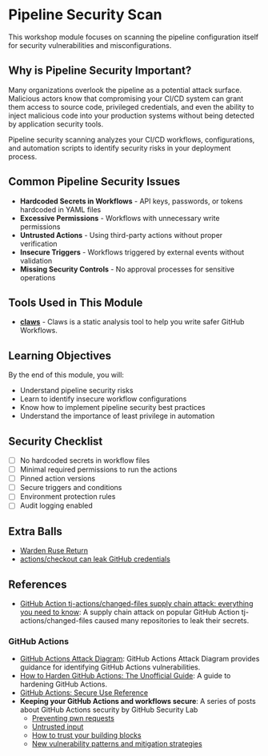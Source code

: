 # Pipeline Security Scan

This workshop module focuses on scanning the pipeline configuration itself for security vulnerabilities and misconfigurations.

## Why is Pipeline Security Important?

Many organizations overlook the pipeline as a potential attack surface. Malicious actors know that compromising your CI/CD system can grant them access to source code, privileged credentials, and even the ability to inject malicious code into your production systems without being detected by application security tools.

Pipeline security scanning analyzes your CI/CD workflows, configurations, and automation scripts to identify security risks in your deployment process.

## Common Pipeline Security Issues

- **Hardcoded Secrets in Workflows** - API keys, passwords, or tokens hardcoded in YAML files
- **Excessive Permissions** - Workflows with unnecessary write permissions
- **Untrusted Actions** - Using third-party actions without proper verification
- **Insecure Triggers** - Workflows triggered by external events without validation
- **Missing Security Controls** - No approval processes for sensitive operations

## Tools Used in This Module

- [**claws**](https://github.com/Betterment/claws) - Claws is a static analysis tool to help you write safer GitHub Workflows.

## Learning Objectives

By the end of this module, you will:
- Understand pipeline security risks
- Learn to identify insecure workflow configurations
- Know how to implement pipeline security best practices
- Understand the importance of least privilege in automation

## Security Checklist

- [ ] No hardcoded secrets in workflow files
- [ ] Minimal required permissions to run the actions
- [ ] Pinned action versions
- [ ] Secure triggers and conditions
- [ ] Environment protection rules
- [ ] Audit logging enabled

## Extra Balls
- [Warden Ruse Return](./extra/WardenRuseReturns)
- [actions/checkout can leak GitHub credentials](extra/checkoutLeak/README.md)

## References
- [GitHub Action tj-actions/changed-files supply chain attack: everything you need to know](https://www.wiz.io/blog/github-action-tj-actions-changed-files-supply-chain-attack-cve-2025-30066): A supply chain attack on popular GitHub Action tj-actions/changed-files caused many repositories to leak their secrets.

### GitHub Actions
- [GitHub Actions Attack Diagram](https://github.com/jstawinski/GitHub-Actions-Attack-Diagram/blob/main/GitHub%20Actions%20Attack%20Diagram.svg): GitHub Actions Attack Diagram provides guidance for identifying GitHub Actions vulnerabilities.
- [How to Harden GitHub Actions: The Unofficial Guide](https://www.wiz.io/blog/github-actions-security-guide): A guide to hardening GitHub Actions.
- [GitHub Actions: Secure Use Reference](https://docs.github.com/en/enterprise-cloud@latest/actions/reference/secure-use-reference)
- **Keeping your GitHub Actions and workflows secure**: A series of posts about GitHub Actions security by GitHub Security Lab
  - [Preventing pwn requests](https://securitylab.github.com/resources/github-actions-preventing-pwn-requests/)
  - [Untrusted input](https://securitylab.github.com/resources/github-actions-untrusted-input/)
  - [How to trust your building blocks](https://securitylab.github.com/resources/github-actions-building-blocks/)
  - [New vulnerability patterns and mitigation strategies](https://securitylab.github.com/resources/github-actions-new-patterns-and-mitigations/)
